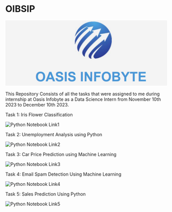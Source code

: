 # OIBSIP

![Oasis Infobyte](https://github.com/PrachiRanjan3/OIBSIP/blob/main/Oasis%20Infobyte.PNG)

This Repository Consists of all the tasks that were assigned to me during internship at Oasis Infobyte as a Data Science Intern from November 10th 2023 to December 10th 2023.

Task 1: Iris Flower Classification

![Python Notebook Link1](https://github.com/PrachiRanjan3/OIBSIP/blob/main/Task-1%20Iris%20Flower%20Classification/Irish%20Flower%20Classification.ipynb)

Task 2: Unemployment Analysis using Python

![Python Notebook Link2](https://github.com/PrachiRanjan3/OIBSIP/blob/main/Task-2%20Unemployment%20Analysis%20with%20Python/Unemployement%20Analysis%20with%20Python.ipynb)

Task 3: Car Price Prediction using Machine Learning

![Python Notebook Link3](https://github.com/PrachiRanjan3/OIBSIP/blob/main/Task-3%20Car%20Price%20Prediction%20with%20Machine%20Learning/Car%20Price%20Prediction%20with%20Machine%20Learning.ipynb)

Task 4: Email Spam Detection Using Machine Learning

![Python Notebook Link4](https://github.com/PrachiRanjan3/OIBSIP/blob/main/Task-4%20Email%20Spam%20Detection%20with%20Machine%20Learning/Email%20Spam%20Detection%20with%20Machine%20Learning.ipynb)

Task 5: Sales Prediction Using Python

![Python Notebook Link5](https://github.com/PrachiRanjan3/OIBSIP/blob/main/Task-5%20Sales%20Prediction%20using%20Python/Sales%20Prediction%20using%20Python.ipynb)
